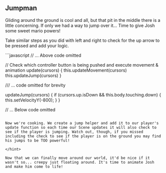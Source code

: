 
## Jumpman

Gliding around the ground is cool and all, but that pit in the middle there is a little concerning. If only we had a way to jump over it... Time to give Josh some sweet mario powers!

Take similar steps as you did with left and right to check for the up arrow to be pressed and add your logic.

<hint title="jump function">
```javascript
// ... Above code omitted

// Check which controller button is being pushed and execute movement & animation
  update(cursors) {
    this.updateMovement(cursors)
    this.updateJump(cursors)
  }

/// ... code omitted for brevity

  updateJump(cursors) {
    if (cursors.up.isDown && this.body.touching.down) {
      this.setVelocityY(-800);
    }
  }

// ... Below code omitted
```

Now we're cooking. We create a jump helper and add it to our player's update function so each time our Scene updates it will also check to see if the player is jumping. Watch out, though, if you missed including the check to see if the player is on the ground you may find his jumps to be TOO powerful!

</hint>

Now that we can finally move around our world, it'd be nice if it wasn't so... creepy just floating around. It's time to animate Josh and make him come to life!
